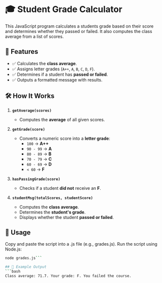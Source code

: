 # 🎓 Student Grade Calculator

This JavaScript program calculates a students grade based on their score and determines whether they passed or failed. It also computes the class average from a list of scores.

## 🚀 Features
- ✅ Calculates the **class average**.
- ✅ Assigns letter grades (`A++`, `A`, `B`, `C`, `D`, `F`).
- ✅ Determines if a student has **passed or failed**.
- ✅ Outputs a formatted message with results.

## 🛠️ How It Works
1. **`getAverage(scores)`**  
   - Computes the **average** of all given scores.  

2. **`getGrade(score)`**  
   - Converts a numeric score into a **letter grade**:
     - `100` → **A++**
     - `90 - 99` → **A**
     - `80 - 89` → **B**
     - `70 - 79` → **C**
     - `60 - 69` → **D**
     - `< 60` → **F**

3. **`hasPassingGrade(score)`**  
   - Checks if a student **did not** receive an **F**.

4. **`studentMsg(totalScores, studentScore)`**  
   - Computes the **class average**.
   - Determines the **student's grade**.
   - Displays whether the student **passed or failed**.

## 🔧 Usage
Copy and paste the script into a .js file (e.g., grades.js).
Run the script using Node.js:
```bash
node grades.js```

## 📌 Example Output
```bash
Class average: 71.7. Your grade: F. You failed the course.
